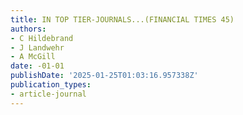 ```yaml
---
title: IN TOP TIER-JOURNALS...(FINANCIAL TIMES 45)
authors:
- C Hildebrand
- J Landwehr
- A McGill
date: -01-01
publishDate: '2025-01-25T01:03:16.957338Z'
publication_types:
- article-journal
---
```

